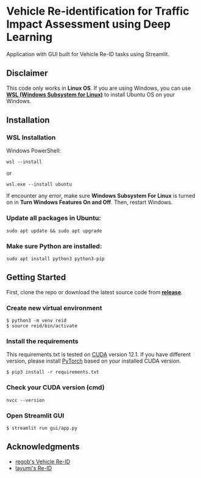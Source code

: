 # Vehicle Re-identification for Traffic Impact Assessment using Deep Learning

Application with GUI built for Vehicle Re-ID tasks using Streamlit.

## Disclaimer

This code only works in **Linux OS**. If you are using Windows, you can use [**WSL (Windows Subsystem for Linux)**](https://learn.microsoft.com/en-us/windows/wsl/install) to install Ubuntu OS on your Windows.

## Installation
### WSL Installation
Windows PowerShell:
```
wsl --install
```
or
```
wsl.exe --install ubuntu
```
If encounter any error, make sure **Windows Subsystem For Linux** is turned on in **Turn Windows Features On and Off**. Then, restart Windows.

### Update all packages in Ubuntu:
```
sudo apt update && sudo apt upgrade
```

### Make sure Python are installed:
```
sudo apt install python3 python3-pip
```

## Getting Started
First, clone the repo or download the latest source code from [**release**](https://github.com/yumiian/vehicle-reid/releases).

### Create new virtual environment
```
$ python3 -m venv reid
$ source reid/bin/activate
```

### Install the requirements
This requirements.txt is tested on [CUDA](https://developer.nvidia.com/cuda-downloads) version 12.1. If you have different version, please install [PyTorch](https://pytorch.org/get-started/locally/) based on your installed CUDA version.
```
$ pip3 install -r requirements.txt
```

### Check your CUDA version (cmd)
```
nvcc --version
```

### Open Streamlit GUI
```
$ streamlit run gui/app.py
```

## Acknowledgments

* [regob's Vehicle Re-ID](https://github.com/regob/vehicle_reid)
* [layumi's Re-ID](https://github.com/layumi/Person_reID_baseline_pytorch)
